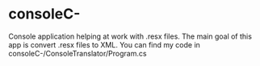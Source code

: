# consoleC-
Console application helping at work with .resx files. The main goal of this app is convert .resx files to XML. 
You can find my code in consoleC-/ConsoleTranslator/Program.cs


